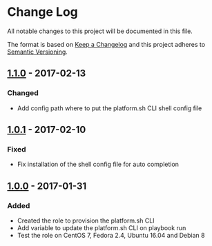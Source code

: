 # Change Log
All notable changes to this project will be documented in this file.

The format is based on [Keep a Changelog](http://keepachangelog.com/) 
and this project adheres to [Semantic Versioning](http://semver.org/).

## [1.1.0] - 2017-02-13
### Changed
- Add config path where to put the platform.sh CLI shell config file

## [1.0.1] - 2017-02-10
### Fixed
- Fix installation of the shell config file for auto completion

## [1.0.0] - 2017-01-31
### Added
- Created the role to provision the platform.sh CLI
- Add variable to update the platform.sh CLI on playbook run
- Test the role on CentOS 7, Fedora 2.4, Ubuntu 16.04 and Debian 8

[1.1.0]: https://github.com/pixelart/ansible-role-platformsh-cli/compare/1.0.1...1.1.0
[1.0.1]: https://github.com/pixelart/ansible-role-platformsh-cli/compare/1.0.0...1.0.1
[1.0.0]: https://github.com/pixelart/ansible-role-platformsh-cli/compare/e69ef46...1.0.0
